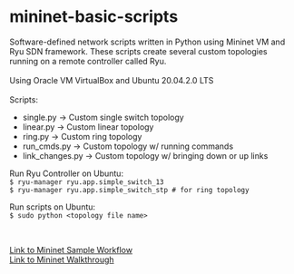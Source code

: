 # mininet-basic-scripts
Software-defined network scripts written in Python using Mininet VM and Ryu SDN framework.
These scripts create several custom topologies running on a remote controller called Ryu.
<br>
<br>
Using Oracle VM VirtualBox and Ubuntu 20.04.2.0 LTS
<br>
<br>
Scripts:
- single.py -> Custom single switch topology
- linear.py -> Custom linear topology
- ring.py -> Custom ring topology
- run_cmds.py -> Custom topology w/ running commands
- link_changes.py -> Custom topology w/ bringing down or up links

Run Ryu Controller on Ubuntu:
<br>
 `$ ryu-manager ryu.app.simple_switch_13`
<br>
 `$ ryu-manager ryu.app.simple_switch_stp # for ring topology`

 Run scripts on Ubuntu:
 <br>
 `$ sudo python <topology file name>`

 <br>
 
 [Link to Mininet Sample Workflow](http://mininet.org/sample-workflow/)
 <br>
 [Link to Mininet Walkthrough](http://mininet.org/walkthrough/)



